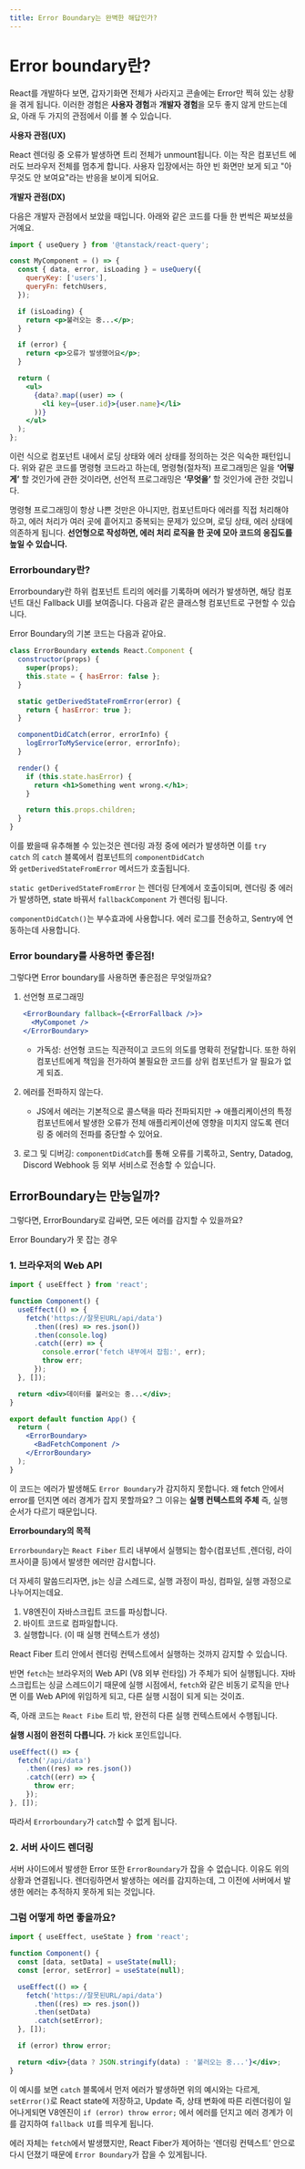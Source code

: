 ```yaml
---
title: Error Boundary는 완벽한 해답인가?
---
```


# Error boundary란?

React를 개발하다 보면, 갑자기화면 전체가 사라지고 콘솔에는 Error만 찍혀 있는 상황을 겪게 됩니다.
이러한 경험은 **사용자 경험**과 **개발자 경험**을 모두 좋지 않게 만드는데요, 아래 두 가지의 관점에서 이를 볼 수 있습니다.

**사용자 관점(UX)**

React 렌더링 중 오류가 발생하면 트리 전체가 unmount됩니다. 이는 작은 컴포넌트 에러도 브라우저 전체를 멈추게 합니다. 사용자 입장에서는 하얀 빈 화면만 보게 되고 "아무것도 안 보여요"라는 반응을 보이게 되어요.

**개발자 관점(DX)**

다음은 개발자 관점에서 보았을 때입니다.
아래와 같은 코드를 다들 한 번씩은 짜보셨을 거예요.

```jsx
import { useQuery } from '@tanstack/react-query';

const MyComponent = () => {
  const { data, error, isLoading } = useQuery({
    queryKey: ['users'],
    queryFn: fetchUsers,
  });

  if (isLoading) {
    return <p>불러오는 중...</p>;
  }

  if (error) {
    return <p>오류가 발생했어요</p>;
  }

  return (
    <ul>
      {data?.map((user) => (
        <li key={user.id}>{user.name}</li>
      ))}
    </ul>
  );
};
```

이런 식으로 컴포넌트 내에서 로딩 상태와 에러 상태를 정의하는 것은 익숙한 패턴입니다. 위와 같은 코드를 명령형 코드라고 하는데, 명령형(절차적) 프로그래밍은 일을 **‘어떻게’** 할 것인가에 관한 것이라면, 선언적 프로그래밍은 **‘무엇을’** 할 것인가에 관한 것입니다.

명령형 프로그래밍이 항상 나쁜 것만은 아니지만, 컴포넌트마다 에러를 직접 처리해야 하고, 에러 처리가 여러 곳에 흩어지고 중복되는 문제가 있으며, 로딩 상태, 에러 상태에 의존하게 됩니다. **선언형으로 작성하면, 에러 처리 로직을 한 곳에 모아 코드의 응집도를 높일 수 있습니다.**

### Errorboundary란?

Errorboundary란 하위 컴포넌트 트리의 에러를 기록하며 에러가 발생하면, 해당 컴포넌트 대신 Fallback UI를 보여줍니다. 다음과 같은 클래스형 컴포넌트로 구현할 수 있습니다.

Error Boundary의 기본 코드는 다음과 같아요.

```jsx
class ErrorBoundary extends React.Component {
  constructor(props) {
    super(props);
    this.state = { hasError: false };
  }

  static getDerivedStateFromError(error) {
    return { hasError: true };
  }

  componentDidCatch(error, errorInfo) {
    logErrorToMyService(error, errorInfo);
  }

  render() {
    if (this.state.hasError) {
      return <h1>Something went wrong.</h1>;
    }

    return this.props.children;
  }
}
```

이를 봤을때 유추해볼 수 있는것은 렌더링 과정 중에 에러가 발생하면 이를 `try catch` 의 `catch` 블록에서 컴포넌트의 `componentDidCatch`와 `getDerivedStateFromError` 메서드가 호출됩니다.

`static getDerivedStateFromError` 는 렌더링 단계에서 호출이되며, 렌더링 중 에러가 발생하면, state 바꿔서 `fallbackComponent` 가 렌더링 됩니다.

`componentDidCatch()`는 부수효과에 사용합니다. 에러 로그를 전송하고, Sentry에 연동하는데 사용합니다.

### Error boundary를 사용하면 좋은점!

그렇다면 Error boundary를 사용하면 좋은점은 무엇일까요?

1. 선언형 프로그래밍

   ```jsx
   <ErrorBoundary fallback={<ErrorFallback />}>
     <MyComponet />
   </ErrorBoundary>
   ```

   - 가독성: 선언형 코드는 직관적이고 코드의 의도를 명확히 전달합니다. 또한 하위 컴포넌트에게 책임을 전가하여 불필요한 코드를 상위 컴포넌트가 알 필요가 없게 되죠.

2. 에러를 전파하지 않는다.
   - JS에서 에러는 기본적으로 콜스택을 따라 전파되지만 → 애플리케이션의 특정 컴포넌트에서 발생한 오류가 전체 애플리케이션에 영향을 미치지 않도록 렌더링 중 에러의 전파를 중단할 수 있어요.
3. 로그 및 디버깅: `componentDidCatch`를 통해 오류를 기록하고, Sentry, Datadog, Discord Webhook 등 외부 서비스로 전송할 수 있습니다.

## ErrorBoundary는 만능일까?

그렇다면, ErrorBoundary로 감싸면, 모든 에러를 감지할 수 있을까요?

Error Boundary가 못 잡는 경우

### 1. 브라우저의 Web API

```jsx
import { useEffect } from 'react';

function Component() {
  useEffect(() => {
    fetch('https://잘못된URL/api/data')
      .then((res) => res.json())
      .then(console.log)
      .catch((err) => {
        console.error('fetch 내부에서 잡힘:', err);
        throw err;
      });
  }, []);

  return <div>데이터를 불러오는 중...</div>;
}

export default function App() {
  return (
    <ErrorBoundary>
      <BadFetchComponent />
    </ErrorBoundary>
  );
}
```

이 코드는 에러가 발생해도 `Error Boundary`가 감지하지 못합니다.
왜 fetch 안에서 error를 던지면 에러 경계가 잡지 못할까요?
그 이유는 **실행 컨텍스트의 주체** 즉, 실행 순서가 다르기 때문입니다.

**Errorboundary의 목적**

`Errorboundary`는 `React Fiber` 트리 내부에서 실행되는 함수(컴포넌트 ,렌더링, 라이프사이클 등)에서 발생한 에러만 감시합니다.

더 자세히 말씀드리자면,
js는 싱글 스레드로, 실행 과정이 파싱, 컴파일, 실행 과정으로 나누어지는데요.

1. V8엔진이 자바스크립트 코드를 파싱합니다.
2. 바이트 코드로 컴파일합니다.
3. 실행합니다. (이 때 실행 컨텍스트가 생성)

React Fiber 트리 안에서 렌더링 컨텍스트에서 실행하는 것까지 감지할 수 있습니다.

반면 `fetch`는 브라우저의 Web API (V8 외부 런타임) 가 주체가 되어 실행됩니다. 자바스크립트는 싱글 스레드이기 때문에 실행 시점에서, `fetch`와 같은 비동기 로직을 만나면 이를 Web API에 위임하게 되고, 다른 실행 시점이 되게 되는 것이죠.

즉, 아래 코드는 `React Fibe` 트리 밖, 완전히 다른 실행 컨텍스트에서 수행됩니다.

**실행 시점이 완전히 다릅니다.** 가 kick 포인트입니다.

```jsx
useEffect(() => {
  fetch('/api/data')
    .then((res) => res.json())
    .catch((err) => {
      throw err;
    });
}, []);
```

따라서 `Errorboundary`가 `catch`할 수 없게 됩니다.

### 2. 서버 사이드 렌더링

서버 사이드에서 발생한 Error 또한 `ErrorBoundary`가 잡을 수 없습니다. 이유도 위의 상황과 연결됩니다. 렌더링하면서 발생하는 에러를 감지하는데, 그 이전에 서버에서 발생한 에러는 추적하지 못하게 되는 것입니다.

### 그럼 어떻게 하면 좋을까요?

```jsx
import { useEffect, useState } from 'react';

function Component() {
  const [data, setData] = useState(null);
  const [error, setError] = useState(null);

  useEffect(() => {
    fetch('https://잘못된URL/api/data')
      .then((res) => res.json())
      .then(setData)
      .catch(setError);
  }, []);

  if (error) throw error;

  return <div>{data ? JSON.stringify(data) : '불러오는 중...'}</div>;
}
```

이 예시를 보면 `catch` 블록에서 먼저 에러가 발생하면 위의 예시와는 다르게, `setError()`로 React state에 저장하고, Update 즉, 상태 변화에 따른 리렌더링이 일어나게되면 V8엔진이 `if (error) throw error;` 에서 에러를 던지고 에러 경계가 이를 감지하여 `fallback UI`를 띄우게 됩니다.

에러 자체는 `fetch`에서 발생했지만, React Fiber가 제어하는 ‘렌더링 컨텍스트’ 안으로 다시 던졌기 때문에 `Error Boundary`가 잡을 수 있게됩니다.
